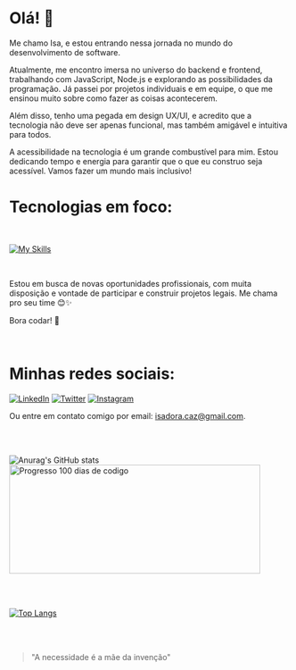 # Olá! 👋

Me chamo Isa, e estou entrando nessa jornada no mundo do desenvolvimento de software. 

Atualmente, me encontro imersa no universo do backend e frontend, trabalhando com JavaScript, Node.js e explorando as possibilidades da programação. Já passei por projetos individuais e em equipe, o que me ensinou muito sobre como fazer as coisas acontecerem.

Além disso, tenho uma pegada em design UX/UI, e acredito que a tecnologia não deve ser apenas funcional, mas também amigável e intuitiva para todos.

A acessibilidade na tecnologia é um grande combustível para mim. Estou dedicando tempo e energia para garantir que o que eu construo seja acessível. Vamos fazer um mundo mais inclusivo!

# Tecnologias em foco:

<br>

[![My Skills](https://skills.thijs.gg/icons?i=html,css,javascript,nodejs,express,postgres,php,mysql,vscode,postman,git,github,gitlab&theme=dark)](https://skills.thijs.gg)

<br>

Estou em busca de novas oportunidades profissionais, com muita disposição e vontade de participar e construir projetos legais. Me chama pro seu time 😊✨

Bora codar! 🚀

<br>

# Minhas redes sociais:

[![LinkedIn](https://skills.thijs.gg/icons?i=linkedin&theme=dark)](https://www.linkedin.com/in/isadoracaz/) [![Twitter](https://skills.thijs.gg/icons?i=twitter&theme=dark)](https://twitter.com/cazfactory) [![Instagram](https://skills.thijs.gg/icons?i=instagram&theme=dark)](https://instagram.com/isa.tempestade/
)

Ou entre em contato comigo por email: <a href = "isadora.caz@gmail.com" >isadora.caz@gmail.com<a/>.

<br>
<br>

![Anurag's GitHub stats](https://github-readme-stats.vercel.app/api?username=IammCaz&show_icons=true&theme=tokyonight) 
 <a href="https://100-dias-de-codigo-github-readme.vercel.app/?username=cazfactory">
  <img src="https://100-dias-de-codigo-github-readme.vercel.app/?username=cazfactory" width="450" height="195" alt="Progresso 100 dias de codigo">
</div>

<br>
<br>

[![Top Langs](https://github-readme-stats.vercel.app/api/top-langs/?username=IammCaz&show_icons=true&theme=tokyonight)](https://github.com/IammCaz)

<br>
<br>

 > "A necessidade é a mãe da invenção"



